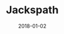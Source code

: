 ---
layout: site
title: "Jackspath"
date: 2018-01-02
categories: [community]
version: 4.3.6
major: 4
minor: 3
patch: 6
slug: jackspath
link: https://jackspath.nau.edu/
submitter: lpolepeddi
permalink: /sites/:slug
---